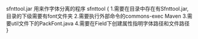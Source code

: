 sfnttool.jar 用来作字体分离的程序
sfnttool
{
    1.需要在目录中存在有Sfnttool.jar,目录的下级需要有font文件夹
    2.需要执行外部命令的commons-exec Maven
    3.需要util文件下的PackFont.java
    4.需要在Field下创建属性指明字体路径和文件路径
}